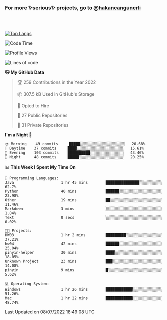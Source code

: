 ### For more ✨serious✨ projects, go to [@hakancangunerli](https://github.com/hakancangunerli)

<br>
<br>



[![Top Langs](https://github-readme-stats.vercel.app/api/top-langs/?username=63616e&layout=compact&hide=tex,html,shell,assembly,javascript,C&langs_count=6&exclude_repo=2015-csharp)](https://github.com/anuraghazra/github-readme-stats)


<!--START_SECTION:waka-->
![Code Time](http://img.shields.io/badge/Code%20Time-0%20secs-blue)

![Profile Views](http://img.shields.io/badge/Profile%20Views-0-blue)

![Lines of code](https://img.shields.io/badge/From%20Hello%20World%20I%27ve%20Written-192%20Thousand%20lines%20of%20code-blue)

**🐱 My GitHub Data** 

> 🏆 259 Contributions in the Year 2022
 > 
> 📦 307.5 kB Used in GitHub's Storage 
 > 
> 💼 Opted to Hire
 > 
> 📜 27 Public Repositories 
 > 
> 🔑 31 Private Repositories  
 > 
**I'm a Night 🦉** 

```text
🌞 Morning    49 commits     █████░░░░░░░░░░░░░░░░░░░░   20.68% 
🌆 Daytime    37 commits     ████░░░░░░░░░░░░░░░░░░░░░   15.61% 
🌃 Evening    103 commits    ██████████░░░░░░░░░░░░░░░   43.46% 
🌙 Night      48 commits     █████░░░░░░░░░░░░░░░░░░░░   20.25%

```


📊 **This Week I Spent My Time On** 

```text
💬 Programming Languages: 
Java                     1 hr 45 mins        ███████████████░░░░░░░░░░   62.7% 
Python                   40 mins             ██████░░░░░░░░░░░░░░░░░░░   23.98% 
Other                    19 mins             ██░░░░░░░░░░░░░░░░░░░░░░░   11.46% 
Markdown                 3 mins              ░░░░░░░░░░░░░░░░░░░░░░░░░   1.84% 
Text                     0 secs              ░░░░░░░░░░░░░░░░░░░░░░░░░   0.02%

🐱‍💻 Projects: 
HW03                     1 hr 2 mins         █████████░░░░░░░░░░░░░░░░   37.21% 
hw04                     42 mins             ██████░░░░░░░░░░░░░░░░░░░   25.04% 
pinyin-helper            30 mins             ████░░░░░░░░░░░░░░░░░░░░░   18.05% 
Unknown Project          23 mins             ███░░░░░░░░░░░░░░░░░░░░░░   14.08% 
pinyin                   9 mins              █░░░░░░░░░░░░░░░░░░░░░░░░   5.62%

💻 Operating System: 
Windows                  1 hr 26 mins        ████████████░░░░░░░░░░░░░   51.26% 
Mac                      1 hr 22 mins        ████████████░░░░░░░░░░░░░   48.74%

```


 Last Updated on 08/07/2022 18:49:08 UTC
<!--END_SECTION:waka-->


